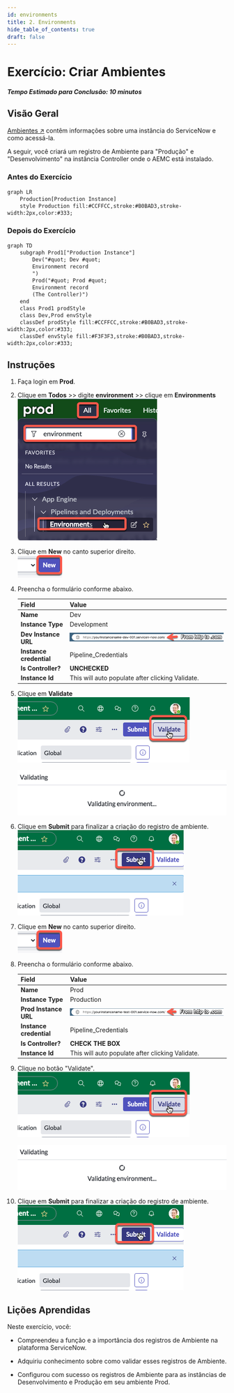 ```yaml
---
id: environments
title: 2. Environments
hide_table_of_contents: true
draft: false
---
```


# Exercício: Criar Ambientes

##### Tempo Estimado para Conclusão: 10 minutos

## Visão Geral

[Ambientes ↗](https://docs.servicenow.com/csh?topicname=config-pipeline-environments.html&version=latest) contêm informações sobre uma instância do ServiceNow e como acessá-la.

A seguir, você criará um registro de Ambiente para "Produção" e "Desenvolvimento" na instância Controller onde o AEMC está instalado.


### Antes do Exercício
``` mermaid
graph LR
    Production[Production Instance]
    style Production fill:#CCFFCC,stroke:#B0BAD3,stroke-width:2px,color:#333;
```

### Depois do Exercício
``` mermaid
graph TD
    subgraph Prod1["Production Instance"]
        Dev("#quot; Dev #quot;
        Environment record
        ‎")
        Prod("#quot; Prod #quot;
        Environment record
        (The Controller)")
    end
    class Prod1 prodStyle
    class Dev,Prod envStyle
    classDef prodStyle fill:#CCFFCC,stroke:#B0BAD3,stroke-width:2px,color:#333;
    classDef envStyle fill:#F3F3F3,stroke:#B0BAD3,stroke-width:2px,color:#333;
```

## Instruções

1. Faça login em **Prod**.

2. Clique em **Todos** >> digite **environment** >> clique em **Environments**  
    ![relative](/img/lab-aemc/2023-06-30-15-17-33.png)

3. Clique em **New** no canto superior direito.  
    ![relative](/img/lab-aemc/2023-06-30-15-19-10.png)

4. Preencha o formulário conforme abaixo.

    |Field | Value 
    |---|---
    |**Name** | Dev
    |**Instance Type** | Development 
    |**Dev Instance URL** | ![](/img/lab-aemc/2023-08-10-12-53-04.png)
    |**Instance credential** | Pipeline_Credentials 
    |**Is Controller?** | **UNCHECKED**
    |**Instance Id** | This will auto populate after clicking Validate. 

5. Clique em **Validate**  
    ![relative](/img/lab-aemc/2023-07-11-15-38-49.png)

    ![relative](/img/lab-aemc/2023-07-11-15-14-18.png)

6. Clique em **Submit** para finalizar a criação do registro de ambiente.  
    ![relative](/img/lab-aemc/2023-07-11-15-37-58.png)

7. Clique em **New** no canto superior direito.  
    ![relative](/img/lab-aemc/2023-06-30-15-19-10.png)

8. Preencha o formulário conforme abaixo.

    |Field | Value 
    |---|---
    |**Name** | Prod 
    |**Instance Type** | Production 
    |**Prod Instance URL** | ![](/img/lab-aemc/2023-08-10-13-17-01.png)
    |**Instance credential** | Pipeline_Credentials 
    |**Is Controller?** | **CHECK THE BOX**
    |**Instance Id** | This will auto populate after clicking Validate. 


9. Clique no botão "Validate".  
    ![relative](/img/lab-aemc/2023-07-11-15-38-49.png)

    ![relative](/img/lab-aemc/2023-07-11-15-14-18.png)

10. Clique em **Submit** para finalizar a criação do registro de ambiente.  
    ![relative](/img/lab-aemc/2023-07-11-15-37-58.png)

## Lições Aprendidas

Neste exercício, você:

- Compreendeu a função e a importância dos registros de Ambiente na plataforma ServiceNow.

- Adquiriu conhecimento sobre como validar esses registros de Ambiente.

- Configurou com sucesso os registros de Ambiente para as instâncias de Desenvolvimento e Produção em seu ambiente Prod.